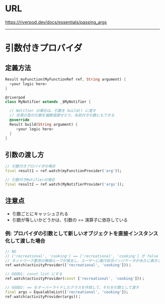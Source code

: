 # URL
https://riverpod.dev/docs/essentials/passing_args

---

# 引数付きプロバイダ

## 定義方法

```dart
Result myFunction(MyFunctionRef ref, String argument) {
  <your logic here>
}
```

```dart
@riverpod
class MyNotifier extends _$MyNotifier {

  // Notifier の場合は、引数を build() に渡す
  // 任意の型の引数を複数個渡せたり、名前付き引数にもできる
  @override
  Result build(String argument) {
     <your logic here>
  }
}
```

## 引数の渡し方

```dart
// 引数付きプロバイダの場合
final result1 = ref.watch(myFunctionProvider('arg'));

// 引数付きNotifierの場合
final result2 = ref.watch(MyNotifierProvider('args'));
```

## 注意点
- 引数ごとにキャッシュされる
- 引数が等しいかどうかは、引数の == 演算子に依存している

### 例: プロバイダの引数として新しいオブジェクトを直接インスタンス化して渡した場合

```dart
// NG
// ['recreational', 'cooking'] == ['recreational', 'cooking'] が false であるため、
// ネットワーク要求の無限ループが発生し、ユーザーに進行状況インジケータが永久に表示されてしまう
ref.watch(activityProvider(['recreational', 'cooking']))；

// GOOD1: const list にする
ref.watch(activityProvider(const ['recreational', 'cooking']))；

// GOOD2: == をオーバーライドしたクラスを作成して、それを引数として渡す
final args = EqualableList(['recreational', 'cooking']);
ref.watch(activityProvider(args))；
```
